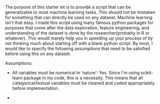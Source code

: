 The purpose of this starter kit is to provide a script that can be generalizable to most machine learning tasks. 
This should not be mistaken for something that can directly be used on any dataset. Machine learning isn't that easy. 
I made this script using many famous python packages for purposes that come after the data exploration,
feature engineering, and understanding of the dataset is done by the researcher(probably in R or whatever).
This would marely help you in speeding up your process of by not thinking much about starting off with a blank 
python script. By most, I would like to specify the following assumptions that need to be satisfied before using this 
on any dataset.

Assumptions:
- All variables must be numerical in 'nature': Yes. Since I'm using scikit-learn package in my code, this is a 
necessity. This means that all categorical/textual variables must be cleaned and coded appropriately before 
implementation.

- 
